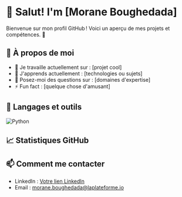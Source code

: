 # 👋 Salut! I'm [Morane Boughedada]  
Bienvenue sur mon profil GitHub ! Voici un aperçu de mes projets et compétences. 🚀

## 🌟 À propos de moi
- 🔭 Je travaille actuellement sur : [projet cool]
- 🌱 J'apprends actuellement : [technologies ou sujets]
- 💬 Posez-moi des questions sur : [domaines d'expertise]
- ⚡ Fun fact : [quelque chose d'amusant]

## 🚀 Langages et outils
![Python](https://img.shields.io/badge/Python-3776AB?style=for-the-badge&logo=python&logoColor=white)



## 📈 Statistiques GitHub


## 📫 Comment me contacter
- LinkedIn : [Votre lien LinkedIn](https://www.linkedin.com/in/...)
- Email : morane.boughedada@laplateforme.io

